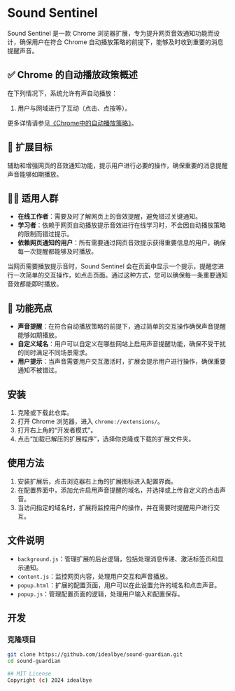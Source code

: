# Sound Sentinel

Sound Sentinel 是一款 Chrome 浏览器扩展，专为提升网页音效通知功能而设计，确保用户在符合 Chrome 自动播放策略的前提下，能够及时收到重要的消息提醒声音。

## ✅ Chrome 的自动播放政策概述

在下列情况下，系统允许有声自动播放：

1. 用户与网域进行了互动（点击、点按等）。

更多详情请参见[《Chrome中的自动播放策略》](https://developer.chrome.com/blog/autoplay#new_behaviors)。

## 🎯 扩展目标

辅助和增强网页的音效通知功能，提示用户进行必要的操作，确保重要的消息提醒声音能够如期播放。

## 👨‍💻 适用人群

- **在线工作者**：需要及时了解网页上的音效提醒，避免错过关键通知。
- **学习者**：依赖于网页自动播放提示音效进行在线学习时，不会因自动播放策略的限制而错过提示。
- **依赖网页通知的用户**：所有需要通过网页音效提示获得重要信息的用户，确保每一次提醒都能够及时播放。

当网页需要播放提示音时，Sound Sentinel 会在页面中显示一个提示，提醒您进行一次简单的交互操作，如点击页面。通过这种方式，您可以确保每一条重要通知音效都能即时播放。

## 🚀 功能亮点

- **声音提醒**：在符合自动播放策略的前提下，通过简单的交互操作确保声音提醒能够如期播放。
- **自定义域名**：用户可以自定义在哪些网站上启用声音提醒功能，确保不受干扰的同时满足不同场景需求。
- **用户提示**：当声音需要用户交互激活时，扩展会提示用户进行操作，确保重要通知不被错过。

## 安装

1. 克隆或下载此仓库。
2. 打开 Chrome 浏览器，进入 `chrome://extensions/`。
3. 打开右上角的“开发者模式”。
4. 点击“加载已解压的扩展程序”，选择你克隆或下载的扩展文件夹。

## 使用方法

1. 安装扩展后，点击浏览器右上角的扩展图标进入配置界面。
2. 在配置界面中，添加允许启用声音提醒的域名，并选择或上传自定义的点击声音。
3. 当访问指定的域名时，扩展将监控用户的操作，并在需要时提醒用户进行交互。

## 文件说明

- `background.js`：管理扩展的后台逻辑，包括处理消息传递、激活标签页和显示通知。
- `content.js`：监控网页内容，处理用户交互和声音播放。
- `popup.html`：扩展的配置页面，用户可以在此设置允许的域名和点击声音。
- `popup.js`：管理配置页面的逻辑，处理用户输入和配置保存。

## 开发

### 克隆项目

```bash
git clone https://github.com/idealbye/sound-guardian.git
cd sound-guardian

## MIT License
Copyright (c) 2024 idealbye